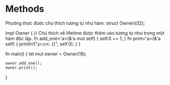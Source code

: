 # Methods
Phương thức được chú thích tương tự như hàm:
struct Owner(i32);

impl Owner {
    // Chú thích về lifetime được thêm vào tương tự như trong một hàm độc lập.
    fn add_one<'a>(&'a mut self) { self.0 += 1; }
    fn print<'a>(&'a self) {
        println!("`print`: {}", self.0);
    }
}

fn main() {
    let mut owner = Owner(18);

    owner.add_one();
    owner.print();
}
